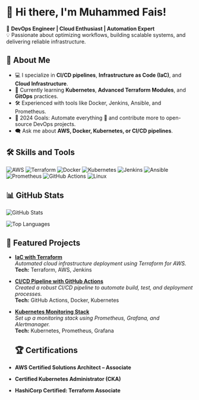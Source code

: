 # 👋 Hi there, I'm Muhammed Fais!

🚀 **DevOps Engineer | Cloud Enthusiast | Automation Expert**  
💡 Passionate about optimizing workflows, building scalable systems, and delivering reliable infrastructure.

## 🌟 About Me

- 💻 I specialize in **CI/CD pipelines**, **Infrastructure as Code (IaC)**, and **Cloud Infrastructure**.
- 🌱 Currently learning **Kubernetes**, **Advanced Terraform Modules**, and **GitOps** practices.
- 🛠️ Experienced with tools like Docker, Jenkins, Ansible, and Prometheus.
- 🎯 2024 Goals: Automate everything 🚀 and contribute more to open-source DevOps projects.
- 🗨️ Ask me about **AWS, Docker, Kubernetes, or CI/CD pipelines**.

## 🛠️ Skills and Tools

![AWS](https://img.shields.io/badge/AWS-FF9900?style=for-the-badge&logo=amazonaws&logoColor=white)
![Terraform](https://img.shields.io/badge/Terraform-623CE4?style=for-the-badge&logo=terraform&logoColor=white)
![Docker](https://img.shields.io/badge/Docker-2496ED?style=for-the-badge&logo=docker&logoColor=white)
![Kubernetes](https://img.shields.io/badge/Kubernetes-326CE5?style=for-the-badge&logo=kubernetes&logoColor=white)
![Jenkins](https://img.shields.io/badge/Jenkins-D24939?style=for-the-badge&logo=jenkins&logoColor=white)
![Ansible](https://img.shields.io/badge/Ansible-EE0000?style=for-the-badge&logo=ansible&logoColor=white)
![Prometheus](https://img.shields.io/badge/Prometheus-E6522C?style=for-the-badge&logo=prometheus&logoColor=white)
![GitHub Actions](https://img.shields.io/badge/GitHub%20Actions-2088FF?style=for-the-badge&logo=github-actions&logoColor=white)
![Linux](https://img.shields.io/badge/Linux-FCC624?style=for-the-badge&logo=linux&logoColor=black)


## 📊 GitHub Stats

![GitHub Stats](https://github-readme-stats.vercel.app/api?username=Fajuuuu&show_icons=true&theme=radical)

![Top Languages](https://github-readme-stats.vercel.app/api/top-langs/?username=Fajuuuu&layout=compact&theme=radical)

## 🌟 Featured Projects

- [**IaC with Terraform**](https://github.com/yourusername/terraform-infrastructure)  
  _Automated cloud infrastructure deployment using Terraform for AWS._  
  **Tech:** Terraform, AWS, Jenkins  

- [**CI/CD Pipeline with GitHub Actions**](https://github.com/yourusername/github-actions-pipeline)  
  _Created a robust CI/CD pipeline to automate build, test, and deployment processes._  
  **Tech:** GitHub Actions, Docker, Kubernetes  

- [**Kubernetes Monitoring Stack**](https://github.com/yourusername/k8s-monitoring)  
  _Set up a monitoring stack using Prometheus, Grafana, and Alertmanager._  
  **Tech:** Kubernetes, Prometheus, Grafana

  ## 🏆 Certifications

- **AWS Certified Solutions Architect – Associate**
- **Certified Kubernetes Administrator (CKA)**
- **HashiCorp Certified: Terraform Associate**

